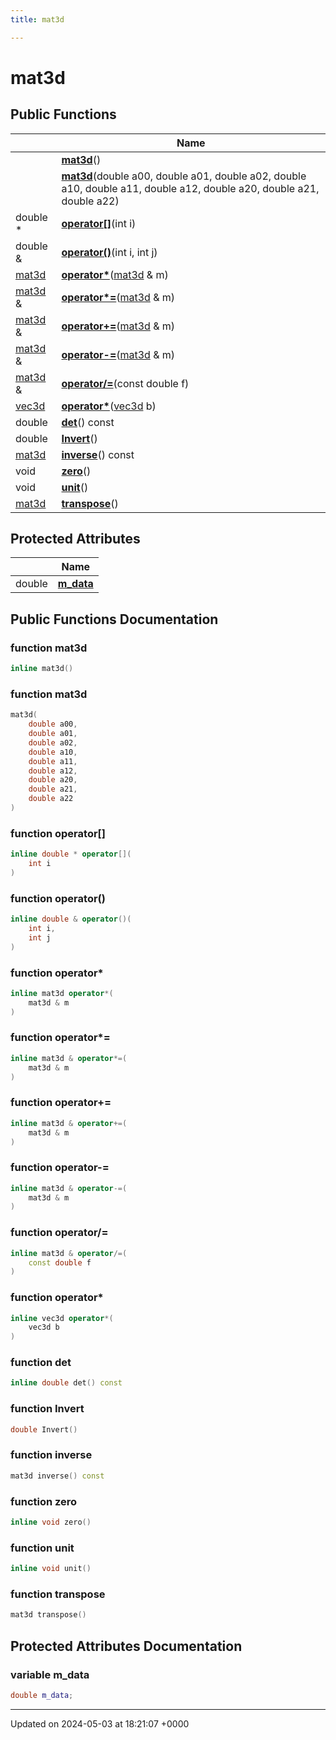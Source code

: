 ```yaml
---
title: mat3d

---
```


# mat3d





## Public Functions

|                | Name           |
| -------------- | -------------- |
| | **[mat3d](../Classes/classmat3d.md#function-mat3d)**() |
| | **[mat3d](../Classes/classmat3d.md#function-mat3d)**(double a00, double a01, double a02, double a10, double a11, double a12, double a20, double a21, double a22) |
| double * | **[operator[]](../Classes/classmat3d.md#function-operator[])**(int i) |
| double & | **[operator()](../Classes/classmat3d.md#function-operator())**(int i, int j) |
| [mat3d](../Classes/classmat3d.md) | **[operator*](../Classes/classmat3d.md#function-operator*)**([mat3d](../Classes/classmat3d.md) & m) |
| [mat3d](../Classes/classmat3d.md) & | **[operator*=](../Classes/classmat3d.md#function-operator*=)**([mat3d](../Classes/classmat3d.md) & m) |
| [mat3d](../Classes/classmat3d.md) & | **[operator+=](../Classes/classmat3d.md#function-operator+=)**([mat3d](../Classes/classmat3d.md) & m) |
| [mat3d](../Classes/classmat3d.md) & | **[operator-=](../Classes/classmat3d.md#function-operator-=)**([mat3d](../Classes/classmat3d.md) & m) |
| [mat3d](../Classes/classmat3d.md) & | **[operator/=](../Classes/classmat3d.md#function-operator/=)**(const double f) |
| [vec3d](../Classes/classvec3d.md) | **[operator*](../Classes/classmat3d.md#function-operator*)**([vec3d](../Classes/classvec3d.md) b) |
| double | **[det](../Classes/classmat3d.md#function-det)**() const |
| double | **[Invert](../Classes/classmat3d.md#function-invert)**() |
| [mat3d](../Classes/classmat3d.md) | **[inverse](../Classes/classmat3d.md#function-inverse)**() const |
| void | **[zero](../Classes/classmat3d.md#function-zero)**() |
| void | **[unit](../Classes/classmat3d.md#function-unit)**() |
| [mat3d](../Classes/classmat3d.md) | **[transpose](../Classes/classmat3d.md#function-transpose)**() |

## Protected Attributes

|                | Name           |
| -------------- | -------------- |
| double | **[m_data](../Classes/classmat3d.md#variable-m-data)**  |

## Public Functions Documentation

### function mat3d

```cpp
inline mat3d()
```


### function mat3d

```cpp
mat3d(
    double a00,
    double a01,
    double a02,
    double a10,
    double a11,
    double a12,
    double a20,
    double a21,
    double a22
)
```


### function operator[]

```cpp
inline double * operator[](
    int i
)
```


### function operator()

```cpp
inline double & operator()(
    int i,
    int j
)
```


### function operator*

```cpp
inline mat3d operator*(
    mat3d & m
)
```


### function operator*=

```cpp
inline mat3d & operator*=(
    mat3d & m
)
```


### function operator+=

```cpp
inline mat3d & operator+=(
    mat3d & m
)
```


### function operator-=

```cpp
inline mat3d & operator-=(
    mat3d & m
)
```


### function operator/=

```cpp
inline mat3d & operator/=(
    const double f
)
```


### function operator*

```cpp
inline vec3d operator*(
    vec3d b
)
```


### function det

```cpp
inline double det() const
```


### function Invert

```cpp
double Invert()
```


### function inverse

```cpp
mat3d inverse() const
```


### function zero

```cpp
inline void zero()
```


### function unit

```cpp
inline void unit()
```


### function transpose

```cpp
mat3d transpose()
```


## Protected Attributes Documentation

### variable m_data

```cpp
double m_data;
```


-------------------------------

Updated on 2024-05-03 at 18:21:07 +0000